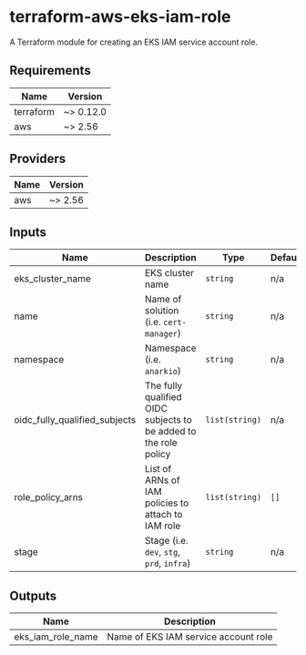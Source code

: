 # terraform-aws-eks-iam-role

A Terraform module for creating an EKS IAM service account role.

## Requirements

| Name | Version |
|------|---------|
| terraform | ~> 0.12.0 |
| aws | ~> 2.56 |

## Providers

| Name | Version |
|------|---------|
| aws | ~> 2.56 |

## Inputs

| Name | Description | Type | Default | Required |
|------|-------------|------|---------|:--------:|
| eks\_cluster\_name | EKS cluster name | `string` | n/a | yes |
| name | Name of solution (i.e. `cert-manager`) | `string` | n/a | yes |
| namespace | Namespace (i.e. `anarkio`) | `string` | n/a | yes |
| oidc\_fully\_qualified\_subjects | The fully qualified OIDC subjects to be added to the role policy | `list(string)` | n/a | yes |
| role\_policy\_arns | List of ARNs of IAM policies to attach to IAM role | `list(string)` | `[]` | no |
| stage | Stage (i.e. `dev`, `stg`, `prd`, `infra`) | `string` | n/a | yes |

## Outputs

| Name | Description |
|------|-------------|
| eks\_iam\_role\_name | Name of EKS IAM service account role |
